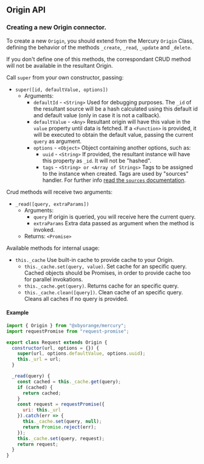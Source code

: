 ## Origin API

### Creating a new Origin connector.

To create a new `Origin`, you should extend from the Mercury `Origin` Class, defining the behavior of the methods `_create`, `_read`, `_update` and `_delete`.

If you don't define one of this methods, the correspondant CRUD method will not be available in the resultant Origin.

Call `super` from your own constructor, passing:
* `super([id, defaultValue, options])`
	* Arguments:
		* `defaultId` - `<String>` Used for debugging purposes. The `_id` of the resultant source will be a hash calculated using this default id and default value (only in case it is not a callback).
		* `defaultValue` - `<Any>` Resultant origin will have this value in the `value` property until data is fetched. If a `<Function>` is provided, it will be executed to obtain the default value, passing the current `query` as argument.
		* `options` - `<Object>` Object containing another options, such as:
			* `uuid` - `<String>` If provided, the resultant instance will have this property as `_id`. It will not be "hashed".
			* `tags` - `<String> or <Array of Strings>` Tags to be assigned to the instance when created. Tags are used by "sources" handler. For further info [read the `sources` documentation](../sources/api.md).

Crud methods will receive two arguments:

* `_read([query, extraParams])`
	* Arguments:
		* `query` If origin is queried, you will receive here the current query.
		* `extraParams` Extra data passed as argument when the method is invoked.
	* Returns: `<Promise>`

Available methods for internal usage:

* `this._cache` Use built-in cache to provide cache to your Origin.
	* `this._cache.set(query, value)`. Set cache for an specific query. Cached objects should be Promises, in order to provide cache too for parallel invokations.
	* `this._cache.get(query)`. Returns cache for an specific query.
	* `this._cache.clean([query])`. Clean cache of an specific query. Cleans all caches if no query is provided.

#### Example

```js
import { Origin } from "@xbyorange/mercury";
import requestPromise from "request-promise";

export class Request extends Origin {
  constructor(url, options = {}) {
    super(url, options.defaultValue, options.uuid);
    this._url = url;
  }

  _read(query) {
    const cached = this._cache.get(query);
    if (cached) {
      return cached;
    }
    const request = requestPromise({
      uri: this._url
    }).catch(err => {
      this._cache.set(query, null);
      return Promise.reject(err);
    });
    this._cache.set(query, request);
    return request;
  }
}
```
